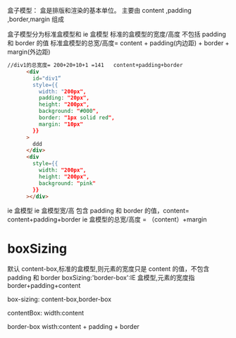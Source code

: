 盒子模型：
盒是排版和渲染的基本单位。
主要由 content ,padding ,border,margin 组成

盒子模型分为标准盒模型和 ie 盒模型
标准的盒模型的宽度/高度 不包括 padding 和 border 的值
标准盒模型的总宽/高度= content + padding(内边距) + border + margin(外边距)

```html
//div1的总宽度= 200+20+10+1 =141   content+padding+border
      <div
        id="div1“
        style={{
          width: "200px",
          padding: "20px",
          height: "200px",
          background: "#000",
          border: "1px solid red",
          margin: "10px"
        }}
      >
        ddd
      </div>
      <div
        style={{
          width: "200px",
          height: "200px",
          background: "pink"
        }}
      ></div>
```

ie 盒模型
ie 盒模型宽/高 包含 padding 和 border 的值，content= content+padding+border
ie 盒模型的总宽/高度 = （content）+margin

# boxSizing

默认 content-box,标准的盒模型,则元素的宽度只是 content 的值，不包含 padding 和 border
boxSizing:'border-box':IE 盒模型,元素的宽度指 border+padding+content

box-sizing: content-box,border-box

contentBox:
width:content

border-box
wisth:content + padding + border
